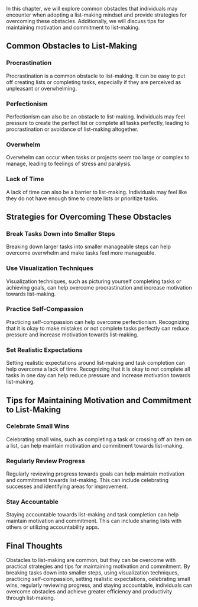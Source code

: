 
In this chapter, we will explore common obstacles that individuals may encounter when adopting a list-making mindset and provide strategies for overcoming these obstacles. Additionally, we will discuss tips for maintaining motivation and commitment to list-making.

Common Obstacles to List-Making
-------------------------------

### Procrastination

Procrastination is a common obstacle to list-making. It can be easy to put off creating lists or completing tasks, especially if they are perceived as unpleasant or overwhelming.

### Perfectionism

Perfectionism can also be an obstacle to list-making. Individuals may feel pressure to create the perfect list or complete all tasks perfectly, leading to procrastination or avoidance of list-making altogether.

### Overwhelm

Overwhelm can occur when tasks or projects seem too large or complex to manage, leading to feelings of stress and paralysis.

### Lack of Time

A lack of time can also be a barrier to list-making. Individuals may feel like they do not have enough time to create lists or prioritize tasks.

Strategies for Overcoming These Obstacles
-----------------------------------------

### Break Tasks Down into Smaller Steps

Breaking down larger tasks into smaller manageable steps can help overcome overwhelm and make tasks feel more manageable.

### Use Visualization Techniques

Visualization techniques, such as picturing yourself completing tasks or achieving goals, can help overcome procrastination and increase motivation towards list-making.

### Practice Self-Compassion

Practicing self-compassion can help overcome perfectionism. Recognizing that it is okay to make mistakes or not complete tasks perfectly can reduce pressure and increase motivation towards list-making.

### Set Realistic Expectations

Setting realistic expectations around list-making and task completion can help overcome a lack of time. Recognizing that it is okay to not complete all tasks in one day can help reduce pressure and increase motivation towards list-making.

Tips for Maintaining Motivation and Commitment to List-Making
-------------------------------------------------------------

### Celebrate Small Wins

Celebrating small wins, such as completing a task or crossing off an item on a list, can help maintain motivation and commitment towards list-making.

### Regularly Review Progress

Regularly reviewing progress towards goals can help maintain motivation and commitment towards list-making. This can include celebrating successes and identifying areas for improvement.

### Stay Accountable

Staying accountable towards list-making and task completion can help maintain motivation and commitment. This can include sharing lists with others or utilizing accountability apps.

Final Thoughts
--------------

Obstacles to list-making are common, but they can be overcome with practical strategies and tips for maintaining motivation and commitment. By breaking tasks down into smaller steps, using visualization techniques, practicing self-compassion, setting realistic expectations, celebrating small wins, regularly reviewing progress, and staying accountable, individuals can overcome obstacles and achieve greater efficiency and productivity through list-making.
